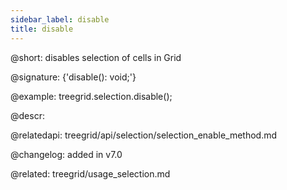 ```yaml
---
sidebar_label: disable
title: disable
---          
```


@short: disables selection of cells in Grid

@signature: {'disable(): void;'}





@example:
treegrid.selection.disable();


@descr:

@relatedapi: 
treegrid/api/selection/selection_enable_method.md


@changelog:
added in v7.0

@related: treegrid/usage_selection.md
